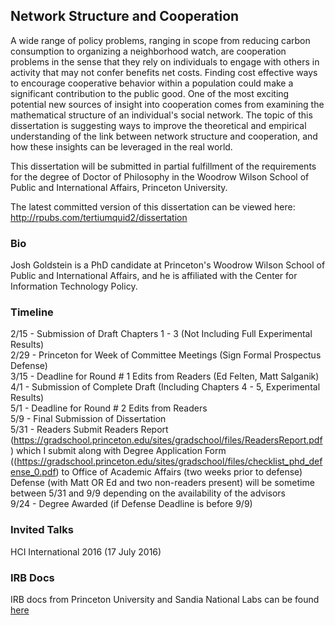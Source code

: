 ## Network Structure and Cooperation

A wide range of policy problems, ranging in scope from reducing carbon consumption to organizing a neighborhood watch, are cooperation problems in the sense that they rely on individuals to engage with others in activity that may not confer benefits net costs. Finding cost effective ways to encourage cooperative behavior within a population could make a significant contribution to the public good. One of the most exciting potential new sources of insight into cooperation comes from examining the mathematical structure of an individual's social network. The topic of this dissertation is suggesting ways to improve the theoretical and empirical understanding of the link between network structure and cooperation, and how these insights can be leveraged in the real world. 

This dissertation will be submitted in partial fulfillment of the requirements for the degree of Doctor of Philosophy in the Woodrow Wilson School of Public and International Affairs, Princeton University.

The latest committed version of this dissertation can be viewed here: http://rpubs.com/tertiumquid2/dissertation

### Bio

Josh Goldstein is a PhD candidate at Princeton's Woodrow Wilson School of Public and International Affairs, and he is affiliated with the Center for Information Technology Policy.

### Timeline

2/15 -  Submission of Draft Chapters 1 - 3 (Not Including Full Experimental Results)  
2/29   -  Princeton for Week of Committee Meetings (Sign Formal Prospectus Defense)  
3/15 -  Deadline for Round # 1 Edits from Readers (Ed Felten, Matt Salganik)  
4/1   -  Submission of Complete Draft (Including Chapters 4 - 5, Experimental Results)  
5/1   -  Deadline for Round # 2 Edits from Readers  
5/9   - Final Submission of Dissertation  
5/31 - Readers Submit Readers Report (https://gradschool.princeton.edu/sites/gradschool/files/ReadersReport.pdf) which I submit along with Degree Application Form ((https://gradschool.princeton.edu/sites/gradschool/files/checklist_phd_defense_0.pdf) to Office of Academic Affairs (two weeks prior to defense)  
Defense (with Matt OR Ed and two non-readers present) will be sometime between 5/31 and 9/9 depending on the availability of the advisors  
9/24 - Degree Awarded (if Defense Deadline is before 9/9)  

### Invited Talks

HCI International 2016 (17 July 2016) 


### IRB Docs

IRB docs from Princeton University and Sandia National Labs can be found [here](https://drive.google.com/open?id=0B6tvgUR2lfHKc01BLW9qM3Babk0)
